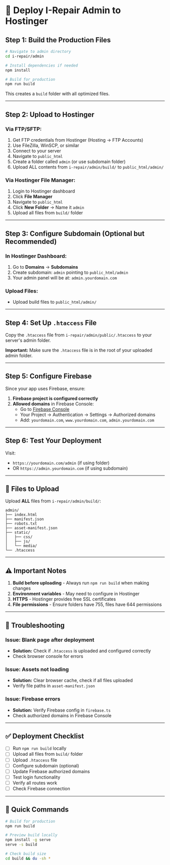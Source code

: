 # 🚀 Deploy I-Repair Admin to Hostinger

## Step 1: Build the Production Files

```bash
# Navigate to admin directory
cd i-repair/admin

# Install dependencies if needed
npm install

# Build for production
npm run build
```

This creates a `build` folder with all optimized files.

---

## Step 2: Upload to Hostinger

### Via FTP/SFTP:
1. Get FTP credentials from Hostinger (Hosting → FTP Accounts)
2. Use FileZilla, WinSCP, or similar
3. Connect to your server
4. Navigate to `public_html`
5. Create a folder called `admin` (or use subdomain folder)
6. Upload ALL contents from `i-repair/admin/build/` to `public_html/admin/`

### Via Hostinger File Manager:
1. Login to Hostinger dashboard
2. Click **File Manager**
3. Navigate to `public_html`
4. Click **New Folder** → Name it `admin`
5. Upload all files from `build/` folder

---

## Step 3: Configure Subdomain (Optional but Recommended)

### In Hostinger Dashboard:
1. Go to **Domains** → **Subdomains**
2. Create subdomain: `admin` pointing to `public_html/admin`
3. Your admin panel will be at: `admin.yourdomain.com`

### Upload Files:
- Upload build files to `public_html/admin/`

---

## Step 4: Set Up `.htaccess` File

Copy the `.htaccess` file from `i-repair/admin/public/.htaccess` to your server's admin folder.

**Important:** Make sure the `.htaccess` file is in the root of your uploaded admin folder.

---

## Step 5: Configure Firebase

Since your app uses Firebase, ensure:

1. **Firebase project is configured correctly**
2. **Allowed domains** in Firebase Console:
   - Go to [Firebase Console](https://console.firebase.google.com/)
   - Your Project → Authentication → Settings → Authorized domains
   - Add: `yourdomain.com`, `www.yourdomain.com`, `admin.yourdomain.com`

---

## Step 6: Test Your Deployment

Visit:
- `https://yourdomain.com/admin` (if using folder)
- OR `https://admin.yourdomain.com` (if using subdomain)

---

## 📁 Files to Upload

Upload **ALL** files from `i-repair/admin/build/`:

```
admin/
├── index.html
├── manifest.json
├── robots.txt
├── asset-manifest.json
├── static/
│   ├── css/
│   ├── js/
│   └── media/
└── .htaccess
```

---

## ⚠️ Important Notes

1. **Build before uploading** - Always run `npm run build` when making changes
2. **Environment variables** - May need to configure in Hostinger
3. **HTTPS** - Hostinger provides free SSL certificates
4. **File permissions** - Ensure folders have 755, files have 644 permissions

---

## 🔧 Troubleshooting

### Issue: Blank page after deployment
- **Solution:** Check if `.htaccess` is uploaded and configured correctly
- Check browser console for errors

### Issue: Assets not loading
- **Solution:** Clear browser cache, check if all files uploaded
- Verify file paths in `asset-manifest.json`

### Issue: Firebase errors
- **Solution:** Verify Firebase config in `firebase.ts`
- Check authorized domains in Firebase Console

---

## ✅ Deployment Checklist

- [ ] Run `npm run build` locally
- [ ] Upload all files from `build/` folder
- [ ] Upload `.htaccess` file
- [ ] Configure subdomain (optional)
- [ ] Update Firebase authorized domains
- [ ] Test login functionality
- [ ] Verify all routes work
- [ ] Check Firebase connection

---

## 🎯 Quick Commands

```bash
# Build for production
npm run build

# Preview build locally
npm install -g serve
serve -s build

# Check build size
cd build && du -sh *
```





